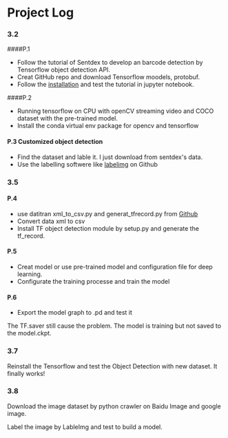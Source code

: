 # Project Log



###  3.2

####P.1

- Follow the tutorial of Sentdex to develop an barcode detection by Tensorflow object detection API. 
- Creat GitHub repo and download Tensorflow moodels, protobuf.
- Follow the [installation](https://github.com/tensorflow/models/blob/master/research/object_detection/g3doc/installation.md) and test the tutorial in jupyter notebook.

####P.2

- Running tensorflow on CPU with openCV streaming video and COCO dataset with the pre-trained model.
- Install the conda virtual env package for opencv and tensorflow

#### P.3 Customized object detection

- Find the dataset and lable it. I just download from sentdex's data.
- Use the labelling softwere like [labelimg](https://github.com/tzutalin/labelImg) on Github


### 3.5

#### P.4

- use datitran xml_to_csv.py and generat_tfrecord.py from [Github](https://github.com/datitran)
- Convert data xml to csv
- Install TF object detection module by setup.py and generate the tf_record. 

#### P.5

- Creat model or use pre-trained model and configuration file for deep learning.
- Configurate the training processe and train the model

#### P.6

- Export the model graph to .pd and test it

The TF.saver still cause the problem. The model is training but not saved to the model.ckpt.



### 3.7

Reinstall the Tensorflow and test the Object Detection with new dataset. It finally works!

### 3.8

Download the image dataset by python crawler on Baidu Image and google image.

Label the image by LableImg and test to build a model.

